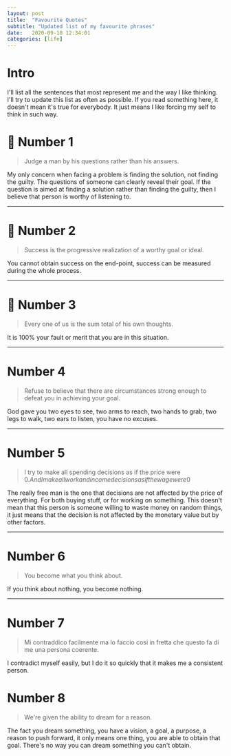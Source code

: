 ```yaml
---
layout: post
title:  "Favourite Quotes"
subtitle: "Updated list of my favourite phrases"
date:   2020-09-10 12:34:01
categories: [life]
---
```


# Intro

I'll list all the sentences that most represent me and the way I like thinking.
I'll try to update this list as often as possible.
If you read something here, it doesn't mean it's true for everybody.
It just means I like forcing my self to think in such way.


# 🥇 Number 1
> Judge a man by his questions rather than his answers.

My only concern when facing a problem is finding the solution, not finding the guilty.
The questions of someone can clearly reveal their goal. If the question is aimed at finding a solution rather than finding the guilty, then I believe that person is worthy of listening to.

--- 

# 🥈 Number 2
> Success is the progressive realization of a worthy goal or ideal.

You cannot obtain success on the end-point, success can be measured during the whole process.

--- 

# 🥉 Number 3
> Every one of us is the sum total of his own thoughts.

It is 100% your fault or merit that you are in this situation.

--- 

# Number 4
> Refuse to believe that there are circumstances strong enough to defeat you in achieving your goal.

God gave you two eyes to see, two arms to reach, two hands to grab, two legs to walk, two ears to listen, you have no excuses.

--- 

# Number 5
> I try to make all spending decisions as if the price were 0$. And I make all work and income decisions as if the wage were 0$

The really free man is the one that decisions are not affected by the price of everything.
For both buying stuff, or for working on something. This doesn't mean that this person is someone willing to waste money on random things, it just means that the decision is not affected by the monetary value but by other factors.

--- 

# Number 6
> You become what you think about.

If you think about nothing, you become nothing.

--- 

# Number 7
> Mi contraddico facilmente ma lo faccio cosi in fretta che questo fa di me una persona coerente.

I contradict myself easily, but I do it so quickly that it makes me a consistent person.


# Number 8
> We're given the ability to dream for a reason.

The fact you dream something, you have a vision, a goal, a purpose, a reason to push forward, it only means one thing, you are able to obtain that goal.
There's no way you can dream something you can't obtain.